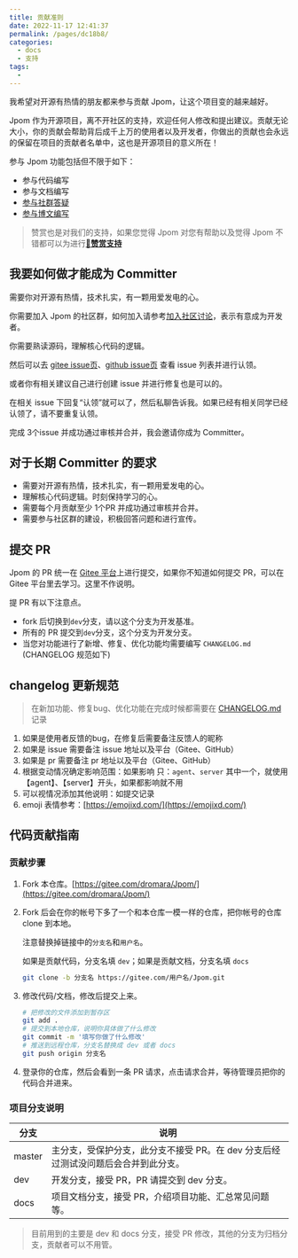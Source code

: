 ```yaml
---
title: 贡献准则
date: 2022-11-17 12:41:37
permalink: /pages/dc18b8/
categories:
  - docs
  - 支持
tags:
  - 
---
```


我希望对开源有热情的朋友都来参与贡献 Jpom，让这个项目变的越来越好。

Jpom 作为开源项目，离不开社区的支持，欢迎任何人修改和提出建议。贡献无论大小，你的贡献会帮助背后成千上万的使用者以及开发者，你做出的贡献也会永远的保留在项目的贡献者名单中，这也是开源项目的意义所在！

参与 Jpom 功能包括但不限于如下：

- 参与代码编写
- 参与文档编写
- [参与社群答疑](/pages/praise/join/)
- [参与博文编写](/pages/praise/best-practices/)

> 赞赏也是对我们的支持，如果您觉得 Jpom 对您有帮助以及觉得 Jpom 不错都可以为进行[**💖赞赏支持**](/pages/praise/)

## 我要如何做才能成为 Committer

需要你对开源有热情，技术扎实，有一颗用爱发电的心。

你需要加入 Jpom 的社区群，如何加入请参考[加入社区讨论](/pages/praise/join/)，表示有意成为开发者。

你需要熟读源码，理解核心代码的逻辑。

然后可以去 [gitee issue页](https://gitee.com/dromara/Jpom/issues)、[github issue页](https://github.com/dromara/Jpom/issues) 查看 issue 列表并进行认领。

或者你有相关建议自己进行创建 issue 并进行修复也是可以的。

在相关 issue 下回复“认领”就可以了，然后私聊告诉我。如果已经有相关同学已经认领了，请不要重复认领。

完成 3个issue 并成功通过审核并合并，我会邀请你成为 Committer。

## 对于长期 Committer 的要求

* 需要对开源有热情，技术扎实，有一颗用爱发电的心。
* 理解核心代码逻辑。时刻保持学习的心。
* 需要每个月贡献至少 1个PR 并成功通过审核并合并。
* 需要参与社区群的建设，积极回答问题和进行宣传。


## 提交 PR

Jpom 的 PR 统一在 [Gitee 平台](https://gitee.com/dromara/Jpom/)上进行提交，如果你不知道如何提交 PR，可以在 Gitee 平台里去学习。这里不作说明。

提 PR 有以下注意点。

* fork 后切换到`dev`分支，请以这个分支为开发基准。
* 所有的 PR 提交到`dev`分支，这个分支为开发分支。
* 当您对功能进行了新增、修复、优化功能均需要编写 `CHANGELOG.md` (CHANGELOG 规范如下)

## changelog 更新规范

> 在新加功能、修复bug、优化功能在完成时候都需要在 [CHANGELOG.md](./CHANGELOG.md) 记录

1. 如果是使用者反馈的bug，在修复后需要备注反馈人的昵称
2. 如果是 issue 需要备注 issue 地址以及平台（Gitee、GitHub）
3. 如果是 pr 需要备注 pr 地址以及平台（Gitee、GitHub）
4. 根据变动情况确定影响范围：如果影响 只：`agent`、`server` 其中一个，就使用【agent】、【server】开头，如果都影响就不用
5. 可以视情况添加其他说明：如提交记录
6. emoji 表情参考：[https://emojixd.com/](https://emojixd.com/)


## 代码贡献指南

### 贡献步骤

1. Fork 本仓库。[https://gitee.com/dromara/Jpom/](https://gitee.com/dromara/Jpom/)

2. Fork 后会在你的帐号下多了一个和本仓库一模一样的仓库，把你帐号的仓库 clone 到本地。

   注意替换掉链接中的`分支名`和`用户名`。

   如果是贡献代码，分支名填 `dev`；如果是贡献文档，分支名填 `docs`

   ```bash
   git clone -b 分支名 https://gitee.com/用户名/Jpom.git
   ```

3. 修改代码/文档，修改后提交上来。

   ```bash
   # 把修改的文件添加到暂存区
   git add .
   # 提交到本地仓库，说明你具体做了什么修改
   git commit -m '填写你做了什么修改'
   # 推送到远程仓库，分支名替换成 dev 或者 docs
   git push origin 分支名
   ```

4. 登录你的仓库，然后会看到一条 PR 请求，点击请求合并，等待管理员把你的代码合并进来。

### 项目分支说明

| 分支     | 说明                                            |
|--------|-----------------------------------------------|
| master | 主分支，受保护分支，此分支不接受 PR。在 dev 分支后经过测试没问题后会合并到此分支。 |
| dev    | 开发分支，接受 PR，PR 请提交到 dev 分支。                    |
| docs   | 项目文档分支，接受 PR，介绍项目功能、汇总常见问题等。                  |

> 目前用到的主要是 dev 和 docs 分支，接受 PR 修改，其他的分支为归档分支，贡献者可以不用管。
